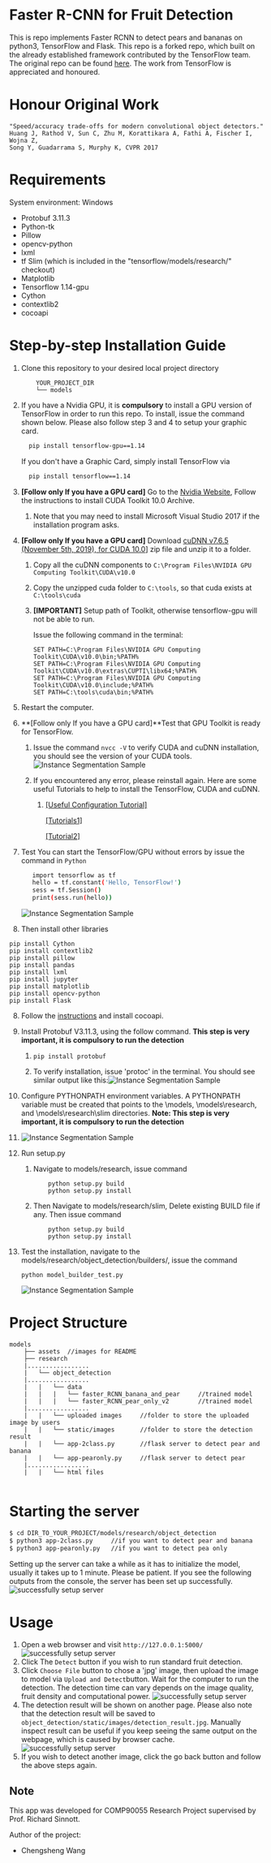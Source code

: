 # Faster R-CNN for Fruit Detection

This is repo implements Faster RCNN to detect pears and bananas on python3, TensorFlow and Flask. This repo is a forked repo, which built on the already established framework contributed by the TensorFlow team. The original repo can be found [here](https://github.com/tensorflow/models). The work from TensorFlow is appreciated and honoured. 

# Honour Original Work

```
"Speed/accuracy trade-offs for modern convolutional object detectors."
Huang J, Rathod V, Sun C, Zhu M, Korattikara A, Fathi A, Fischer I, Wojna Z,
Song Y, Guadarrama S, Murphy K, CVPR 2017
```

# Requirements

System environment: Windows

- Protobuf 3.11.3
- Python-tk
- Pillow
- opencv-python
- lxml
- tf Slim (which is included in the "tensorflow/models/research/" checkout)
- Matplotlib
- Tensorflow 1.14-gpu
- Cython
- contextlib2
- cocoapi

# Step-by-step Installation Guide

1. Clone this repository to your desired local project directory

   ```
       YOUR_PROJECT_DIR
       └── models
   ```

2. If you have a Nvidia GPU, it is **compulsory** to install a GPU version of TensorFlow in order to run this repo. To install, issue the command shown below. Please also follow step 3 and 4 to setup your graphic card. 

   ```bash
     pip install tensorflow-gpu==1.14
   ```

   If you don't have a Graphic Card, simply install TensorFlow via

    ```bash
      pip install tensorflow==1.14
    ```

3. **[Follow only If you have a GPU card]** Go to the [Nvidia Website](https://developer.nvidia.com/cuda-10.0-download-archive), Follow the instructions to install CUDA Toolkit 10.0 Archive. 

   1. Note that you may need to install Microsoft Visual Studio 2017 if the installation program asks.

4. **[Follow only If you have a GPU card]** Download [cuDNN v7.6.5 (November 5th, 2019), for CUDA 10.0](https://developer.nvidia.com/rdp/cudnn-download#a-collapse765-10)] zip file and unzip it to a folder. 

   1. Copy all the cuDNN components to `C:\Program Files\NVIDIA GPU Computing Toolkit\CUDA\v10.0 ` 

   2. Copy the unzipped cuda folder to `C:\tools`, so that cuda exists at `C:\tools\cuda` 

   3. **[IMPORTANT]** Setup path of Toolkit, otherwise tensorflow-gpu will not be able to run. 

      Issue the following command in the terminal:

      ```
      SET PATH=C:\Program Files\NVIDIA GPU Computing Toolkit\CUDA\v10.0\bin;%PATH%
      SET PATH=C:\Program Files\NVIDIA GPU Computing Toolkit\CUDA\v10.0\extras\CUPTI\libx64;%PATH%
      SET PATH=C:\Program Files\NVIDIA GPU Computing Toolkit\CUDA\v10.0\include;%PATH%
      SET PATH=C:\tools\cuda\bin;%PATH%
      ```

5. Restart the computer. 

6. **[Follow only If you have a GPU card]**Test that GPU Toolkit is ready for TensorFlow. 

   1. Issue the command `nvcc -V` to verify CUDA and cuDNN installation, you should see the version of your CUDA tools. 
      ![Instance Segmentation Sample](assets/cuda_test.png)

   2. If you encountered any error, please reinstall again. Here are some useful Tutorials to help to install the TensorFlow, CUDA and cuDNN. 

      1. [[Useful Configuration Tutorial]](https://tensorflow-object-detection-api-tutorial.readthedocs.io/en/latest/install.html)  

         [[Tutorials1]](https://www.tensorflow.org/install/gpu) 

         [[Tutorial2]](https://docs.nvidia.com/deeplearning/sdk/cudnn-install/index.html#install-windows) 

7. Test You can start the TensorFlow/GPU without errors by issue the command in `Python` 

   ```bash
      import tensorflow as tf
      hello = tf.constant('Hello, TensorFlow!')
      sess = tf.Session()
      print(sess.run(hello))
   ```

   ![Instance Segmentation Sample](assets/gpu_test.jpg)   

8. Then install other libraries

```
pip install Cython
pip install contextlib2
pip install pillow
pip install pandas
pip install lxml
pip install jupyter
pip install matplotlib
pip install opencv-python
pip install Flask
```

8. Follow the [instructions](https://github.com/philferriere/cocoapi) and install cocoapi. 

9. Install Protobuf V3.11.3, using the follow command. **This step is very important, it is compulsory to run the detection**

   1. ```
      pip install protobuf
      ```

   2. To verify installation, issue 'protoc' in the terminal. You should see similar output like this:![Instance Segmentation Sample](assets/protoc.JPG)

10. Configure PYTHONPATH environment variables. A PYTHONPATH variable must be created that points to the \models, \models\research, and \models\research\slim directories. **Note: This step is very important, it is compulsory to run the detection**

   11. ![Instance Segmentation Sample](assets/pythonpath.JPG)

12. Run setup.py

    1. Navigate to models/research, issue command 

       ```
           python setup.py build
           python setup.py install
       ```

    2. Then Navigate to models/research/slim, Delete existing BUILD file if any. Then issue command

       ```
           python setup.py build
           python setup.py install
       ```

13. Test the installation, navigate to the models/research/object_detection/builders/, issue the command

        python model_builder_test.py

    ![Instance Segmentation Sample](assets/builder_test.JPG) 

# Project Structure

```
models
    ├── assets  //images for README
    ├── research 
    |.................
    |   └── object_detection
    |.................
    |   |   └── data
    |   |   |   └── faster_RCNN_banana_and_pear 	//trained model
    |   |   |   └── faster_RCNN_pear_only_v2 		//trained model
    |.................
    |   |   └── uploaded images		//folder to store the uploaded image by users
    |   |   └── static/images		//folder to store the detection result
    |   |   └── app-2class.py		//flask server to detect pear and banana
    |   |   └── app-pearonly.py		//flask server to detect pear
    |.................
    |   |   └── html files
    
```

# Starting the server

```bash
$ cd DIR_TO_YOUR_PROJECT/models/research/object_detection
$ python3 app-2class.py		//if you want to detect pear and banana
$ python3 app-pearonly.py	//if you want to detect pea only
```

Setting up the server can take a while as it has to initialize the model, usually it takes up to 1 minute. Please be patient. If you see the following outputs from the console, the server has been set up successfully.
![successfully setup server](assets/setup_success.JPG)

# Usage

1. Open a web browser and visit `http://127.0.0.1:5000/`![successfully setup server](assets/home_page.JPG)
2. Click The `Detect` button if you wish to run standard fruit detection. 
3. Click `Choose File` button to chose a 'jpg' image, then upload the image to model via `Upload and Detect`button. Wait for the computer to run the detection. The detection time can vary depends on the image quality, fruit density and computational power. ![successfully setup server](assets/upload.JPG)
4. The detection result will be shown on another page. Please also note that the detection result will be saved to `object_detection/static/images/detection_result.jpg`. Manually inspect result can be useful if you keep seeing the same output on the webpage, which is caused by browser cache.![successfully setup server](assets/result.JPG)
5. If you wish to detect another image, click the go back button and follow the above steps again. 

## Note

This app was developed for COMP90055 Research Project supervised by Prof. Richard Sinnott.

Author of the project:

- Chengsheng Wang